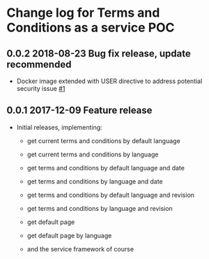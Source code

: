 # Change log for Terms and Conditions as a service POC

## 0.0.2 2018-08-23 Bug fix release, update recommended

- Docker image extended with USER directive to address potential 
  security issue [#1](https://github.com/jonasbn/terms_and_conditions_as_a_service_poc/issues/1)

## 0.0.1 2017-12-09 Feature release

- Initial releases, implementing:

  - get current terms and conditions by default language
  - get current terms and conditions by language
  - get terms and conditions by default language and date
  - get terms and conditions by language and date
  - get terms and conditions by default language and revision
  - get terms and conditions by language and revision
  - get default page
  - get default page by language

  - and the service framework of course
